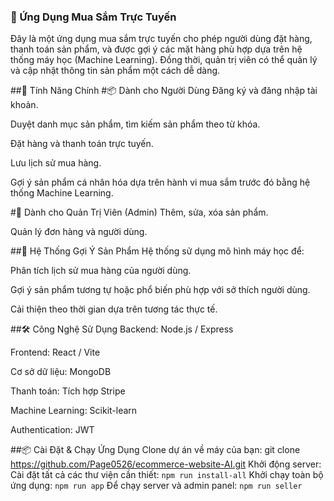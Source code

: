 ### 🛒 Ứng Dụng Mua Sắm Trực Tuyến
Đây là một ứng dụng mua sắm trực tuyến cho phép người dùng đặt hàng, thanh toán sản phẩm, và được gợi ý các mặt hàng phù hợp dựa trên hệ thống máy học (Machine Learning). Đồng thời, quản trị viên có thể quản lý và cập nhật thông tin sản phẩm một cách dễ dàng.

##🚀 Tính Năng Chính
#📦 Dành cho Người Dùng
Đăng ký và đăng nhập tài khoản.

Duyệt danh mục sản phẩm, tìm kiếm sản phẩm theo từ khóa.

Đặt hàng và thanh toán trực tuyến.

Lưu lịch sử mua hàng.

Gợi ý sản phẩm cá nhân hóa dựa trên hành vi mua sắm trước đó bằng hệ thống Machine Learning.

#🔧 Dành cho Quản Trị Viên (Admin)
Thêm, sửa, xóa sản phẩm.

Quản lý đơn hàng và người dùng.

##🧠 Hệ Thống Gợi Ý Sản Phẩm
Hệ thống sử dụng mô hình máy học để:

Phân tích lịch sử mua hàng của người dùng.

Gợi ý sản phẩm tương tự hoặc phổ biến phù hợp với sở thích người dùng.

Cải thiện theo thời gian dựa trên tương tác thực tế.

##🛠️ Công Nghệ Sử Dụng
Backend: Node.js / Express 

Frontend: React / Vite 

Cơ sở dữ liệu: MongoDB 

Thanh toán: Tích hợp Stripe

Machine Learning: Scikit-learn 

Authentication: JWT

##📦 Cài Đặt & Chạy Ứng Dụng
Clone dự án về máy của bạn: git clone https://github.com/Page0526/ecommerce-website-AI.git
Khởi động server:
Cài đặt tất cả các thư viện cần thiết: ```npm run install-all```
Khởi chạy toàn bộ ứng dụng: ```npm run app```
Để chạy server và admin panel: ```npm run seller```
